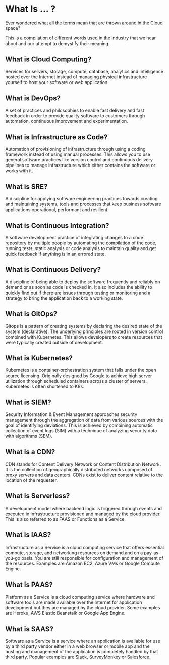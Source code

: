# What Is ... ?

Ever wondered what all the terms mean that are thrown around in the Cloud space?

This is a compilation of different words used in the industry that we hear about and our attempt to demystify their meaning.

## What is Cloud Computing?

Services for servers, storage, compute, database, analytics and intelligence hosted over the Internet instead of managing physical infrastructure yourself to host your software or web application.

## What is DevOps?

A set of practices and philosophies to enable fast delivery and fast feedback in order to provide quality software to customers through automation, continuous improvement and experimentation.

## What is Infrastructure as Code?

Automation of provisioning of infrastructure through using a coding framework instead of using manual processes. This allows you to use general software practices like version control and continuous delivery pipelines to manage infrastructure which either contains the software or works with it.

## What is SRE?

A discipline for applying software engineering practices towards creating and maintaining systems, tools and processes that keep business software applications operational, performant and resilient.

## What is Continuous Integration?

A software development practice of integrating changes to a code repository by multiple people by automating the compilation of the code, running tests, static analysis or code analysis to maintain quality and get quick feedback if anything is in an errored state.

## What is Continuous Delivery?

A discipline of being able to deploy the software frequently and reliably on demand or as soon as code is checked in. It also includes the ability to quickly find out if there are issues through testing or monitoring and a strategy to bring the application back to a working state.

## What is GitOps?
Gitops is a pattern of creating systems by declaring the desired state of the system (declarative). The underlying principles are rooted in version control combined with Kubernetes. This allows developers to create resources that were typically created outside of development.

## What is Kubernetes?
Kubernetes is a container-orchestration system that falls under the open source licensing. Originally designed by Google to achieve high server utilization through scheduled containers across a cluster of servers. Kubernetes is often shortened to K8s.

## What is SIEM?

Security Information & Event Management approaches security management through the aggregation of data from various sources with the goal of identifying deviations. This is achieved by combining automatic collection of event logs (SIM) with a technique of analyzing security data with algorithms (SEM).

## What is a CDN?

CDN stands for Content Delivery Network or Content Distribution Network. It is the collection of geographically distributed networks composed of proxy servers and data centers. CDNs exist to deliver content relative to the location of the requester.

## What is Serverless?

A development model where backend logic is triggered through events and executed in infrastructure provisioned and managed by the cloud provider. This is also referred to as FAAS or Functions as a Service.

## What is IAAS?

Infrastructure as a Service is a cloud computing service that offers essential compute, storage, and networking resources on demand and on a pay-as-you-go basis. You are still responsible for configuration and management of the resources. Examples are Amazon EC2, Azure VMs or Google Compute Engine.

## What is PAAS?

Platform as a Service is a cloud computing service where hardware and software tools are made available over the Internet for application development but they are managed by the cloud provider. Some examples are Heroku, AWS Elastic Beanstalk or Google App Engine.

## What is SAAS?

Software as a Service is a service where an application is available for use by a third party vendor either in a web browser or mobile app and the hosting and management of the application is completely handled by that third party. Popular examples are Slack, SurveyMonkey or Salesforce.
